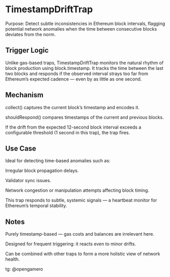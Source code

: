 # TimestampDriftTrap
Purpose:
Detect subtle inconsistencies in Ethereum block intervals, flagging potential network anomalies when the time between consecutive blocks deviates from the norm.

## Trigger Logic
Unlike gas-based traps, TimestampDriftTrap monitors the natural rhythm of block production using block.timestamp. It tracks the time between the last two blocks and responds if the observed interval strays too far from Ethereum’s expected cadence — even by as little as one second.

## Mechanism
collect() captures the current block’s timestamp and encodes it.

shouldRespond() compares timestamps of the current and previous blocks.

If the drift from the expected 12-second block interval exceeds a configurable threshold (1 second in this trap), the trap fires.

## Use Case
Ideal for detecting time-based anomalies such as:

Irregular block propagation delays.

Validator sync issues.

Network congestion or manipulation attempts affecting block timing.

This trap responds to subtle, systemic signals — a heartbeat monitor for Ethereum’s temporal stability.

## Notes
Purely timestamp-based — gas costs and balances are irrelevant here.

Designed for frequent triggering: it reacts even to minor drifts.

Can be combined with other traps to form a more holistic view of network health.

tg: @opengamero
